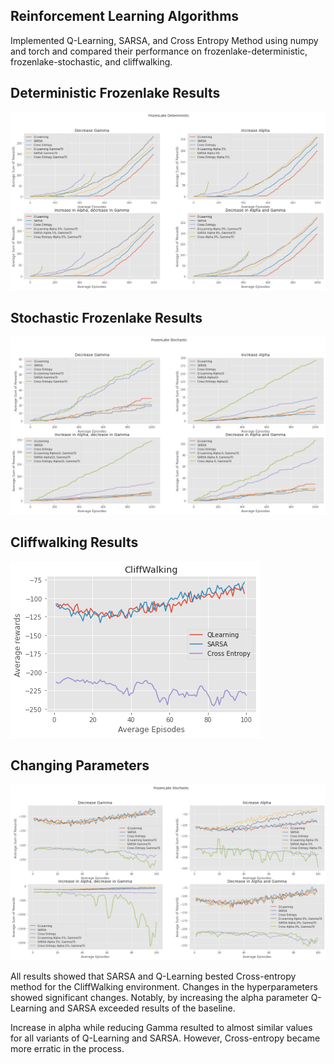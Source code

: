 ## Reinforcement Learning Algorithms
Implemented Q-Learning, SARSA, and Cross Entropy Method using numpy and torch and compared their performance on frozenlake-deterministic, frozenlake-stochastic, and cliffwalking.

## Deterministic Frozenlake Results
![alt text](https://github.com/Phrungck/reinforcement-learning-models/blob/main/frozen-det.PNG)

## Stochastic Frozenlake Results
![alt text](https://github.com/Phrungck/reinforcement-learning-models/blob/main/frozen-sto.PNG)

## Cliffwalking Results
![alt text](https://github.com/Phrungck/reinforcement-learning-models/blob/main/cliffwalk.PNG)

## Changing Parameters
![alt text](https://github.com/Phrungck/reinforcement-learning-models/blob/main/comp-frozen-sto.PNG)

All results showed that SARSA and Q-Learning bested Cross-entropy method for the CliffWalking environment. Changes in the hyperparameters showed significant changes. Notably, by increasing the alpha parameter Q-Learning and SARSA exceeded results of the baseline. 

Increase in alpha while reducing Gamma resulted to almost similar values for all variants of Q-Learning and SARSA. However, Cross-entropy became more erratic in the process.
